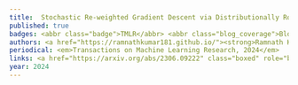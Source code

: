```yaml
---
title: 	Stochastic Re-weighted Gradient Descent via Distributionally Robust Optimization
published: true
badges: <abbr class="badge">TMLR</abbr> <abbr class="blog_coverage">Blog Coverage</abbr>
authors: <a href="https://ramnathkumar181.github.io/"><strong>Ramnath Kumar</strong></a>, <a href="https://kushal0601.github.io/">Kushal Majmundar</a>, <a href="https://dheerajnagaraj.com/">Dheeraj Nagaraj</a>, and <a href="https://www.cs.cmu.edu/~asuggala/">Arun Sai Suggala</a>.
periodical: <em>Transactions on Machine Learning Research, 2024</em>
links: <a href="https://arxiv.org/abs/2306.09222" class="boxed" role="button" target="_blank">PDF</a> <a href="https://blog.research.google/2023/09/re-weighted-gradient-descent-via.html" class="boxed" role="button" target="_blank">Google AI Blog Coverage</a>
year: 2024
---
```

